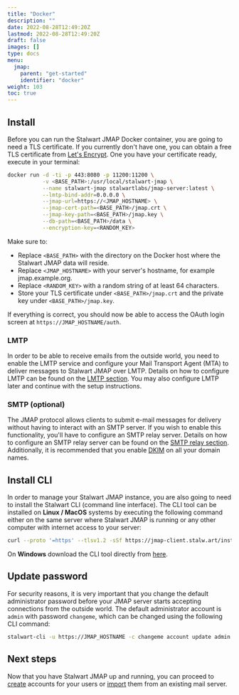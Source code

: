```yaml
---
title: "Docker"
description: ""
date: 2022-08-28T12:49:20Z
lastmod: 2022-08-28T12:49:20Z
draft: false
images: []
type: docs
menu:
  jmap:
    parent: "get-started"
    identifier: "docker"
weight: 103
toc: true
---
```


## Install

Before you can run the Stalwart JMAP Docker container, you are going to need a TLS certificate. 
If you currently don't have one, you can obtain a free TLS certificate from [Let's Encrypt](https://letsencrypt.org/).
One you have your certificate ready, execute in your terminal:

```bash
docker run -d -ti -p 443:8080 -p 11200:11200 \
           -v <BASE_PATH>:/usr/local/stalwart-jmap \
           --name stalwart-jmap stalwartlabs/jmap-server:latest \
           --lmtp-bind-addr=0.0.0.0 \
           --jmap-url=https://<JMAP_HOSTNAME> \
           --jmap-cert-path=<BASE_PATH>/jmap.crt \
           --jmap-key-path=<BASE_PATH>/jmap.key \
           --db-path=<BASE_PATH>/data \
           --encryption-key=<RANDOM_KEY>
```

Make sure to:
- Replace ``<BASE_PATH>`` with the directory on the Docker host where the Stalwart JMAP data will reside.
- Replace ``<JMAP_HOSTNAME>`` with your server's hostname, for example jmap.example.org.
- Replace ``<RANDOM_KEY>`` with a random string of at least 64 characters.
- Store your TLS certificate under ``<BASE_PATH>/jmap.crt`` and the private key under ``<BASE_PATH>/jmap.key``.

If everything is correct, you should now be able to access the OAuth login screen at ``https://JMAP_HOSTNAME/auth``.

### LMTP

In order to be able to receive emails from the outside world, you need to enable the LMTP service and configure your Mail Transport Agent (MTA)
to deliver messages to Stalwart JMAP over LMTP. Details on how to configure LMTP can be found on the [LMTP section](/jmap/configure/lmtp).
You may also configure LMTP later and continue with the setup instructions.

### SMTP (optional)

The JMAP protocol allows clients to submit e-mail messages for delivery without having to interact with an SMTP server. If you wish to enable
this functionality, you'll have to configure an SMTP relay server. Details on how to configure an SMTP relay server can be found on 
the [SMTP relay section](/jmap/configure/smtp). Additionally, it is recommended that you enable [DKIM](/jmap/manage/domains/#dkim) on all your domain names.


## Install CLI

In order to manage your Stalwart JMAP instance, you are also going to need to install the Stalwart CLI (command line interface).
The CLI tool can be installed on **Linux / MacOS** systems by executing the following command either on the same server where Stalwart JMAP 
is running or any other computer with internet access to your server:

```bash
curl --proto '=https' --tlsv1.2 -sSf https://jmap-client.stalw.art/install.sh | sh
```

On **Windows** download the CLI tool directly from [here](https://github.com/stalwartlabs/jmap-server-cli/releases/latest/download/stalwart-cli-x86_64-pc-windows-msvc.zip).

## Update password

For security reasons, it is very important that you change the default administrator password before your JMAP server starts 
accepting connections from the outside world. The default administrator account is ``admin`` with password ``changeme``, which can 
be changed using the following CLI command:

```bash
stalwart-cli -u https://JMAP_HOSTNAME -c changeme account update admin -p NEW_PASSWORD
```

## Next steps

Now that you have Stalwart JMAP up and running, you can proceed to [create](/jmap/manage/accounts) accounts for
your users or [import](/jmap/migrate/overview) them from an existing mail server.
